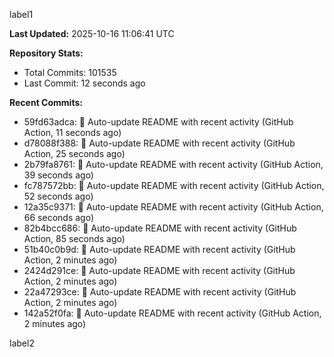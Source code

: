 
label1 
<!-- ACTIVITY_START -->
**Last Updated:** 2025-10-16 11:06:41 UTC

**Repository Stats:**
- Total Commits: 101535
- Last Commit: 12 seconds ago

**Recent Commits:**
- 59fd63adca: 🤖 Auto-update README with recent activity (GitHub Action, 11 seconds ago)
- d78088f388: 🤖 Auto-update README with recent activity (GitHub Action, 25 seconds ago)
- 2b79fa8761: 🤖 Auto-update README with recent activity (GitHub Action, 39 seconds ago)
- fc787572bb: 🤖 Auto-update README with recent activity (GitHub Action, 52 seconds ago)
- 12a35c9371: 🤖 Auto-update README with recent activity (GitHub Action, 66 seconds ago)
- 82b4bcc686: 🤖 Auto-update README with recent activity (GitHub Action, 85 seconds ago)
- 51b40c0b9d: 🤖 Auto-update README with recent activity (GitHub Action, 2 minutes ago)
- 2424d291ce: 🤖 Auto-update README with recent activity (GitHub Action, 2 minutes ago)
- 22a47293ce: 🤖 Auto-update README with recent activity (GitHub Action, 2 minutes ago)
- 142a52f0fa: 🤖 Auto-update README with recent activity (GitHub Action, 2 minutes ago)
<!-- ACTIVITY_END -->

label2
